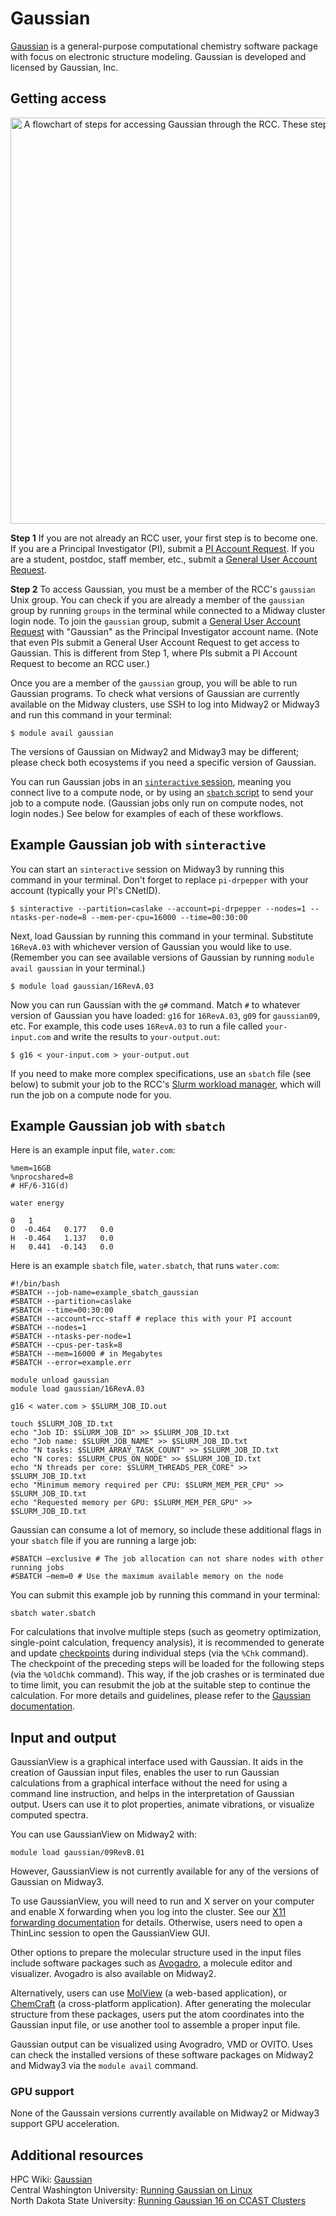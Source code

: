 # Gaussian

<a href='https://gaussian.com/gaussian16/' target='_blank'>Gaussian</a> is a general-purpose computational chemistry software package with focus on electronic structure modeling. Gaussian is developed and licensed by Gaussian, Inc.

## Getting access

<p align='center'>
<img src='../../../img/software/gaussian-access.png'
width='650'
alt='A flowchart of steps for accessing Gaussian through the RCC. These steps are detailed below.'
longdesc='TXT'/>
</p>

**Step 1** If you are not already an RCC user, your first step is to become one. If you are a Principal Investigator (PI), submit a <a href='https://rcc.uchicago.edu/accounts-allocations/pi-account-request' target='_blank'>PI Account Request</a>. If you are a student, postdoc, staff member, etc., submit a <a href='https://rcc.uchicago.edu/accounts-allocations/general-user-account-request' target='_blank'>General User Account Request</a>.

**Step 2** To access Gaussian, you must be a member of the RCC's `gaussian` Unix group. You can check if you are already a member of the `gaussian` group by running `groups` in the terminal while connected to a Midway cluster login node. To join the `gaussian` group, submit a <a href='https://rcc.uchicago.edu/accounts-allocations/general-user-account-request' target='_blank'>General User Account Request</a> with "Gaussian" as the Principal Investigator account name. (Note that even PIs submit a General User Account Request to get access to Gaussian. This is different from Step 1, where PIs submit a PI Account Request to become an RCC user.)

Once you are a member of the `gaussian` group, you will be able to run Gaussian programs. To check what versions of Gaussian are currently available on the Midway clusters, use SSH to log into Midway2 or Midway3 and run this command in your terminal:

```
$ module avail gaussian
```

The versions of Gaussian on Midway2 and Midway3 may be different; please check both ecosystems if you need a specific version of Gaussian.

You can run Gaussian jobs in an [`sinteractive` session](../../slurm/sinteractive.md), meaning you connect live to a compute node, or by using an [`sbatch` script](../../slurm/sbatch.md) to send your job to a compute node. (Gaussian jobs only run on compute nodes, not login nodes.) See below for examples of each of these workflows.

## Example Gaussian job with `sinteractive`
You can start an `sinteractive` session on Midway3 by running this command in your terminal. Don't forget to replace `pi-drpepper` with your account (typically your PI's CNetID).

```
$ sinteractive --partition=caslake --account=pi-drpepper --nodes=1 --ntasks-per-node=8 --mem-per-cpu=16000 --time=00:30:00
```

Next, load Gaussian by running this command in your terminal. Substitute `16RevA.03` with whichever version of Gaussian you would like to use. (Remember you can see available versions of Gaussian by running `module avail gaussian` in your terminal.)

```
$ module load gaussian/16RevA.03
```

Now you can run Gaussian with the `g#` command. Match `#` to whatever version of Gaussian you have loaded: `g16` for `16RevA.03`, `g09` for `gaussian09`, etc. For example, this code uses `16RevA.03` to run a file called `your-input.com` and write the results to `your-output.out`:

```
$ g16 < your-input.com > your-output.out
```

If you need to make more complex specifications, use an `sbatch` file (see below) to submit your job to the RCC's [Slurm workload manager](../../slurm/main.md), which will run the job on a compute node for you.

## Example Gaussian job with `sbatch`

Here is an example input file, `water.com`:

```
%mem=16GB
%nprocshared=8
# HF/6-31G(d)

water energy

0   1
O  -0.464   0.177   0.0
H  -0.464   1.137   0.0
H   0.441  -0.143   0.0
```

Here is an example `sbatch` file, `water.sbatch`, that runs `water.com`:

```
#!/bin/bash
#SBATCH --job-name=example_sbatch_gaussian
#SBATCH --partition=caslake
#SBATCH --time=00:30:00
#SBATCH --account=rcc-staff # replace this with your PI account 
#SBATCH --nodes=1
#SBATCH --ntasks-per-node=1
#SBATCH --cpus-per-task=8
#SBATCH --mem=16000 # in Megabytes
#SBATCH --error=example.err 

module unload gaussian
module load gaussian/16RevA.03

g16 < water.com > $SLURM_JOB_ID.out

touch $SLURM_JOB_ID.txt 
echo "Job ID: $SLURM_JOB_ID" >> $SLURM_JOB_ID.txt 
echo "Job name: $SLURM_JOB_NAME" >> $SLURM_JOB_ID.txt
echo "N tasks: $SLURM_ARRAY_TASK_COUNT" >> $SLURM_JOB_ID.txt
echo "N cores: $SLURM_CPUS_ON_NODE" >> $SLURM_JOB_ID.txt
echo "N threads per core: $SLURM_THREADS_PER_CORE" >> $SLURM_JOB_ID.txt
echo "Minimum memory required per CPU: $SLURM_MEM_PER_CPU" >> $SLURM_JOB_ID.txt
echo "Requested memory per GPU: $SLURM_MEM_PER_GPU" >> $SLURM_JOB_ID.txt
```

Gaussian can consume a lot of memory, so include these additional flags in your `sbatch` file if you are running a large job:

```
#SBATCH –exclusive # The job allocation can not share nodes with other running jobs 
#SBATCH –mem=0 # Use the maximum available memory on the node
```

You can submit this example job by running this command in your terminal:

```
sbatch water.sbatch
```

For calculations that involve multiple steps (such as geometry optimization, single-point calculation, frequency analysis), it is recommended to generate and update <a href='https://gaussian.com/man/' target='_blank'>checkpoints</a> during individual steps (via the `%Chk` command). The checkpoint of the preceding steps will be loaded for the following steps (via the `%OldChk` command). This way, if the job crashes or is terminated due to time limit, you can resubmit the job at the suitable step to continue the calculation. For more details and guidelines, please refer to the <a href='https://gaussian.com/man/' target='_blank'>Gaussian documentation</a>.

## Input and output

GaussianView is a graphical interface used with Gaussian. It aids in the creation of Gaussian input files, enables the user to run Gaussian calculations from a graphical interface without the need for using a command line instruction, and helps in the interpretation of Gaussian output. Users can use it to plot properties, animate vibrations, or visualize computed spectra.

You can use GaussianView on Midway2 with:

```
module load gaussian/09RevB.01
```

However, GaussianView is not currently available for any of the versions of Gaussian on Midway3.

To use GaussianView, you will need to run and X server on your computer and enable X forwarding when you log into the cluster. See our [X11 forwarding documentation](../../ssh/advance.md#X11-forwarding) for details. Otherwise, users need to open a ThinLinc session to open the GaussianView GUI.

Other options to prepare the molecular structure used in the input files include software packages such as <a href='https://avogadro.cc/' target='_blank'>Avogadro</a>, a molecule editor and visualizer. Avogadro is also available on Midway2.

Alternatively, users can use <a href='https://molview.org/' target='_blank'>MolView</a> (a web-based application), or <a href='https://www.chemcraftprog.com/' target='_blank'>ChemCraft</a> (a cross-platform application). After generating the molecular structure from these packages, users put the atom coordinates into  the Gaussian input file, or use another tool to assemble a proper input file.

Gaussian output can be visualized using Avogradro, VMD or OVITO. Uses can check the installed versions of these software packages on Midway2 and Midway3 via the `module avail` command.


### GPU support
None of the Gaussain versions currently available on Midway2 or Midway3 support GPU acceleration.

## Additional resources
HPC Wiki: <a href='https://hpc-wiki.info/hpc/Gaussian'>Gaussian</a>  
Central Washington University: <a href='https://kb.ndsu.edu/135576' target='_blank'>Running Gaussian on Linux</a>  
North Dakota State University: <a href='https://www.youtube.com/watch?v=Zh4tbqVCHWg'>Running Gaussian 16 on CCAST Clusters</a>   












